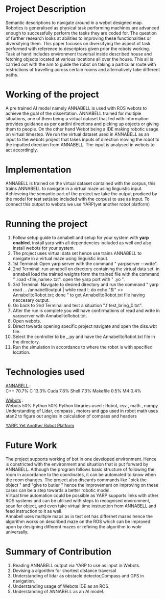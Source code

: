 # Project Description
Semantic descriptions to navigate around in a webot designed map.
Robotics is generalised as physical task performing machines are advanced enough to successfully perform the tasks they are coded for. The question of further research looks at abilities to improving these functionalities or diversifying them. This paper focuses on diversifying the aspect of task performed with reference to descriptors given prior the robots working. 
Task at hand includes environment traversal inside described house and fetching objects located at various locations all over the house. This all is carried out with the aim to guide the robot on taking a particular route with restrictions of travelling across certain rooms and alternatively take different paths.

# Working of the project
A pre trained AI model namely ANNABELL is used with ROS webots to achieve the goal of the dissertation. ANNABELL trained for multiple situations, one of them being a virtual dataset that fed with information provides guidance as per cardinl directions and picking up objects or giving them to people. On the other hand Webot being a IDE making robotic usage on virtual timestep. We run the virtual dataset used in ANNABELL as an input to the webots project that takes inputs of direction moving the robot to the inputted direction from ANNABELL. The input is analysed in webots to act accordingly.

# Implementation
ANNABELL is trained on the virtual dataset contained with the corpus, this trains ANNABELL to navigate in a virtual maze using linguistic input. Achieveing the semantic part of the project we take the output prodiced by the model for test set(also included with the corpus) to use as input. To connect this output to webots we use YARP(yet another robot platform)

# Running the project
1. Follow setup guide to annabell and setup for your system with <b>yarp enabled</b>, install yarp with all dependencies included as well and also install webots for your system.
2. The project uses virtual data set hence use trains ANNABELL to navigate in a virtual maze using linguistic input.
3. 1st Terminal: Open yarp server with the command " yarpserver --write".
4. 2nd Terminal: run annabell on directory containing the virtual data set.
   in annabell load the trained weights form the trained file with the command " .load <file_name>.txt".
   open the yarp port with " .yo ".
5. 3rd Terminal: Navigate to desired directory and run the command "  yarp read ... /annabell/output | while read l; do echo "$l" >> AnnabelltoRobot.txt; done " to get AnnabelltoRobot.txt file having neccesary output.
6. Go back to 2nd Terminal and test a situation ".f test_bring_0.txt".
7. After the run is complete you will have confirmations of read and write in yarpserver with AnnabelltoRobot.txt.
8. Open webots.
9. Direct towards opening specific project navigate and open the diss.wbt file.
10. Select the controller to be _.py and have the AnnabelltoRobot.txt file in the directory.
11. Run the simulation in accordance to where the robot is with specified location.

# Technologies used
<a href= "https://github.com/golosio/annabell">ANNABELL </a>: <br>
C++ 70.7%
C 13.3%
Cuda 7.8%
Shell 7.3%
Makefile 0.5%
M4 0.4% 
<br>

<a href= "https://github.com/cyberbotics/webots/tree/master">Webots</a> :<br>
Webots 50%
Python 50%
Python libraries used : Robot, csv , math , numpy
Understanding of Lidar, compass , motors and gps used in robot
math uses atan2 to figure out angles in calculation of compass and headers
<br>

<a href= "https://yarp.it/latest/index.html">YARP: Yet Another Robot Platform</a>
# Future Work

The project supports working of bot in one developed environment. Hence is constricted with the environment and situation that is put forward by ANNABELL. Although the program follows basic structure of following the room in accordance to the coordinates, it can be automated to know when the room changes. The project also discards commands like "pick the object " and "give to butler " hence the improvement on improving on these cases can be a step towards a better robotic model.<br>
Virtual time automation could be possible as YARP supports links with other ROS systems and can be utilised with steps to recognised environment, scan for object, and even take virtual time instruction from ANNABELL and feed instruction to it as well.<br>
Annabell uses multiple maps as in test set has differnet mazes hence the algorithm works on described maze on the ROS which can be improved upon by designing different mazes or refining the algorithm to wokr universally.

# Summary of Contribution

1. Reading ANNABELL output via YARP to use as input in Webots. 
2. Devising a algorithm for shortest distance traversal
3. Understanding of lidar as obstacle detector,Compass and GPS in navigation.
4. Understanding usage of Webots IDE as an ROS.
5. Understanding of ANNABELL as an AI model.

